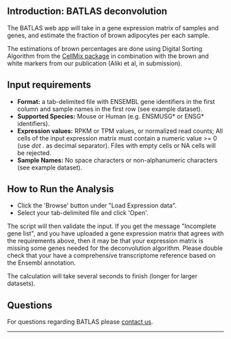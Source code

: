 
## Introduction: BATLAS deconvolution 

The BATLAS web app will take in a gene expression matrix of samples and genes, and estimate the fraction of brown adipocytes per each sample.

The estimations of brown percentages are done using Digital Sorting Algorithm from the [CellMix package](https://web.cbio.uct.ac.za/~renaud/CRAN/web/CellMix/) in combination with the brown and white markers from our publication (Aliki et al, in submission).

## Input requirements

- **Format:** a tab-delimited file with ENSEMBL gene identifiers in the first column and sample names in the first row (see example dataset).
- **Supported Species:** Mouse or Human  (e.g. ENSMUSG* or ENSG* identifiers).
- **Expression values:** RPKM or TPM values, or normalized read counts; All cells of the input expression matrix must contain a numeric value >= 0 (use _dot ._ as decimal separator). Files with empty cells or NA cells will be rejected.
- **Sample Names:** No space characters or non-alphanumeric characters (see example dataset).

## How to Run the Analysis
- Click the 'Browse' button under "Load Expression data".
- Select your tab-delimited file and click 'Open'.

The script will then validate the input. If you get the message "Incomplete gene list", and you have uploaded a gene expression matrix that agrees with the requirements above, then it may be that your expression matrix is missing some genes needed for the deconvolution algorithm. Please double check that your have a comprehensive transcriptome reference based on the Ensembl annotation.

The calculation will take several seconds to finish (longer for larger datasets).

## Questions
For questions regarding BATLAS please [contact us](mailto:christian-wolfrum@ethz.ch).

---



